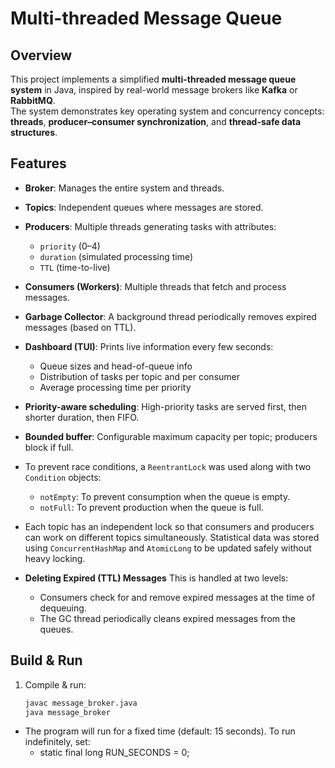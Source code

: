 # Multi-threaded Message Queue

## Overview
This project implements a simplified **multi-threaded message queue system** in Java, inspired by real-world message brokers like **Kafka** or **RabbitMQ**.  
The system demonstrates key operating system and concurrency concepts: **threads**, **producer–consumer synchronization**, and **thread-safe data structures**.

## Features
- **Broker**: Manages the entire system and threads.
- **Topics**: Independent queues where messages are stored.
- **Producers**: Multiple threads generating tasks with attributes:
  - `priority` (0–4)
  - `duration` (simulated processing time)
  - `TTL` (time-to-live)
- **Consumers (Workers)**: Multiple threads that fetch and process messages.
- **Garbage Collector**: A background thread periodically removes expired messages (based on TTL).
- **Dashboard (TUI)**: Prints live information every few seconds:
  - Queue sizes and head-of-queue info
  - Distribution of tasks per topic and per consumer
  - Average processing time per priority


- **Priority-aware scheduling**: High-priority tasks are served first, then shorter duration, then FIFO.
- **Bounded buffer**: Configurable maximum capacity per topic; producers block if full.
- To prevent race conditions, a `ReentrantLock` was used along with two `Condition` objects:
  - `notEmpty`: To prevent consumption when the queue is empty.
  - `notFull`: To prevent production when the queue is full.
- Each topic has an independent lock so that consumers and producers can work on different topics simultaneously. Statistical data was stored using `ConcurrentHashMap` and `AtomicLong` to be updated safely without heavy locking.
- **Deleting Expired (TTL) Messages** 
This is handled at two levels:
  - Consumers check for and remove expired messages at the time of dequeuing.
  - The GC thread periodically cleans expired messages from the queues.

## Build & Run
1. Compile & run:
   ```bash
   javac message_broker.java
   java message_broker

- The program will run for a fixed time (default: 15 seconds). To run indefinitely, set:
  - static final long RUN_SECONDS = 0;
